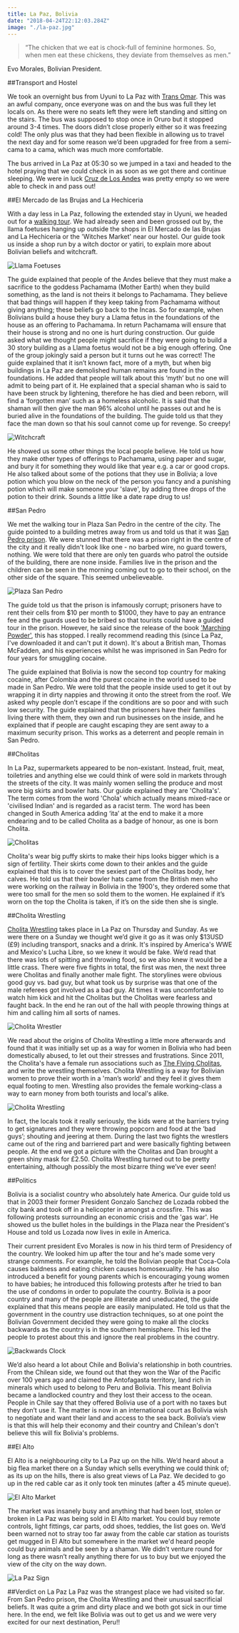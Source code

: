 ```yaml
---
title: La Paz, Bolivia
date: "2018-04-24T22:12:03.284Z"
image: "./la-paz.jpg"
---
```


>“The chicken that we eat is chock-full of feminine hormones. So, when men eat these chickens, they deviate from themselves as men.”

Evo Morales, Bolivian President.

##Transport and Hostel

We took an overnight bus from Uyuni to La Paz with [Trans Omar](http://www.transomar.com/es/). This was an awful company, once everyone was on and the bus was full they let locals on. As there were no seats left they were left standing and sitting on the stairs. The bus was supposed to stop once in Oruro but it stopped around 3-4 times. The doors didn’t close properly either so it was freezing cold! The only plus was that they had been flexible in allowing us to travel the next day and for some reason we’d been upgraded for free from a semi-cama to a cama, which was much more comfortable.

The bus arrived in La Paz at 05:30 so we jumped in a taxi and headed to the hotel praying that we could check in as soon as we got there and continue sleeping. We were in luck [Cruz de Los Andes](http://cruz-de-los-andes-hostel.lapazhotelsweb.com/en/) was pretty empty so we were able to check in and pass out!

##El Mercado de las Brujas and La Hechiceria

With a day less in La Paz, following the extended stay in Uyuni, we headed out for a [walking tour](https://www.redcapwalkingtours.com/en). We had already seen and been grossed out by, the llama foetuses hanging up outside the shops in El Mercado de las Brujas and La Hechiceria or the 'Witches Market' near our hostel. Our guide took us inside a shop run by a witch doctor or yatiri, to explain more about Bolivian beliefs and witchcraft.

![Llama Foetuses](./llama-foetus.jpg "Llama Foetuses")

The guide explained that people of the Andes believe that they must make a sacrifice to the goddess Pachamama (Mother Earth) when they build something, as the land is not theirs it belongs to Pachamama. They believe that bad things will happen if they keep taking from Pachamama without giving anything; these beliefs go back to the Incas. So for example, when Bolivians build a house they bury a Llama fetus in the foundations of the house as an offering to Pachamama. In return Pachamama will ensure that their house is strong and no one is hurt during construction. Our guide asked what we thought people might sacrifice if they were going to build a 30 story building as a Llama foetus would not be a big enough offering. One of the group jokingly said a person but it turns out he was correct! The guide explained that it isn’t known fact, more of a myth, but when big buildings in La Paz are demolished human remains are found in the foundations. He added that people will talk about this ‘myth’ but no one will admit to being part of it. He explained that a special shaman who is said to have been struck by lightening, therefore he has died and been reborn, will find a ‘forgotten man’ such as a homeless alcoholic. It is said that the shaman will then give the man 96% alcohol until he passes out and he is buried alive in the foundations of the building. The guide told us that they face the man down so that his soul cannot come up for revenge. So creepy!

![Witchcraft](./witchcraft.jpg "Witchcraft")

He showed us some other things the local people believe. He told us how they make other types of offerings to Pachamama, using paper and sugar, and bury it for something they would like that year e.g. a car or good crops. He also talked about some of the potions that they use in Bolivia; a love potion which you blow on the neck of the person you fancy and a punishing potion which will make someone your 'slave', by adding three drops of the potion to their drink. Sounds a little like a date rape drug to us!

##San Pedro

We met the walking tour in Plaza San Pedro in the centre of the city. The guide pointed to a building metres away from us and told us that it was [San Pedro prison](https://en.wikipedia.org/wiki/San_Pedro_prison). We were stunned that there was a prison right in the centre of the city and it really didn't look like one - no barbed wire, no guard towers, nothing. We were told that there are only ten guards who patrol the outside of the building, there are none inside. Families live in the prison and the children can be seen in the morning coming out to go to their school, on the other side of the square. This seemed unbelieveable.

![Plaza San Pedro](./san-pedro.jpg "Plaza San Pedro")

The guide told us that the prison is infamously corrupt; prisoners have to rent their cells from $10 per month to $1000, they have to pay an entrance fee and the guards used to be bribed so that tourists could have a guided tour in the prison. However, he said since the release of the book ['Marching Powder'](https://www.amazon.com/Marching-Powder-Friendship-Americas-Strangest/dp/0312330340), this has stopped. I really recommend reading this (since La Paz, I've downloaded it and can't put it down). It's about a British man, Thomas McFadden, and his experiences whilst he was imprisoned in San Pedro for four years for smuggling cocaine.

The guide explained that Bolivia is now the second top country for making cocaine, after Colombia and the purest cocaine in the world used to be made in San Pedro. We were told that the people inside used to get it out by wrapping it in dirty nappies and throwing it onto the street from the roof. We asked why people don’t escape if the conditions are so poor and with such low security. The guide explained that the prisoners have their families living there with them, they own and run businesses on the inside, and he explained that if people are caught escaping they are sent away to a maximum security prison. This works as a deterrent and people remain in San Pedro.

##Cholitas

In La Paz, supermarkets appeared to be non-existant. Instead, fruit, meat, toiletries and anything else we could think of were sold in markets through the streets of the city. It was mainly women selling the produce and most wore big skirts and bowler hats. Our guide explained they are 'Cholita's'. The term comes from the word 'Chola' which actually means mixed-race or 'civilised Indian' and is regarded as a racist term. The word has been changed in South America adding ‘ita’ at the end to make it a more endearing and to be called Cholita as a badge of honour, as one is born Cholita.

![Cholitas](./cholitas.jpg "Cholitas")

Cholita's wear big puffy skirts to make their hips looks bigger which is a sign of fertility. Their skirts come down to their ankles and the guide explained that this is to cover the sexiest part of the Cholitas body, her calves. He told us that their bowler hats came from the British men who were working on the railway in Bolivia in the 1900's, they ordered some that were too small for the men so sold them to the women. He explained if it’s worn on the top the Cholita is taken, if it’s on the side then she is single.

##Cholita Wrestling

[Cholita Wrestling](https://www.redcapwalkingtours.com/en/activity/78024/cholita-wrestling) takes place in La Paz on Thursday and Sunday. As we were there on a Sunday we thought we’d give it go as it was only $13USD (£9) including transport, snacks and a drink. It's inspired by America's WWE and Mexico's Lucha Libre, so we knew it would be fake. We’d read that there was lots of spitting and throwing food, so we also knew it would be a little crass. There were five fights in total, the first was men, the next three were Cholitas and finally another male fight. The storylines were obvious good guy vs. bad guy, but what took us by surprise was that one of the male referees got involved as a bad guy. At times it was uncomfortable to watch him kick and hit the Cholitas but the Cholitas were fearless and faught back. In the end he ran out of the hall with people throwing things at him and calling him all sorts of names.

![Cholita Wrestler](./cholita-wrestler.jpg "Cholita Wrestler")

We read about the origins of Cholita Wrestling a little more afterwards and found that it was initially set up as a way for women in Bolivia who had been domestically abused, to let out their stresses and frustrations. Since 2011, the Cholita's have a female run associations such as [The Flying Cholitas](https://vimeo.com/100569187), and write the wrestling themselves. Cholita Wrestling is a way for Bolivian women to prove their worth in a 'man’s world' and they feel it gives them equal footing to men. Wrestling also provides the female working-class a way to earn money from both tourists and local's alike.

![Cholita Wrestling](./cholita-wrestling.jpg "Cholita Wrestling")

In fact, the locals took it really seriously, the kids were at the barriers trying to get signatures and they were throwing popcorn and food at the ‘bad guys’; shouting and jeering at them. During the last two fights the wrestlers came out of the ring and barriered part and were basically fighting between people. At the end we got a picture with the Cholitas and Dan brought a green shiny mask for £2.50. Cholita Wrestling turned out to be pretty entertaining, although possibly the most bizarre thing we’ve ever seen!

##Politics

Bolivia is a socialist country who absolutely hate America. Our guide told us that in 2003 their former President Gonzalo Sanchez de Lozada robbed the city bank and took off in a helicopter in amongst a crossfire. This was following protests surrounding an economic crisis and the 'gas war'. He showed us the bullet holes in the buildings in the Plaza near the President's House and told us Lozada now lives in exile in America.

Their current president Evo Morales is now in his third term of Presidency of the country. We looked him up after the tour and he's made some very strange comments. For example, he told the Bolivian people that Coca-Cola causes baldness and eating chicken causes homosexuality. He has also introduced a benefit for young parents which is encouraging young women to have babies; he introduced this following protests after he tried to ban the use of condoms in order to populate the country. Bolivia is a poor country and many of the people are illiterate and uneducated, the guide explained that this means people are easily manipulated. He told us that the government in the country use distraction techniques, so at one point the Bolivian Government decided they were going to make all the clocks backwards as the country is in the southern hemisphere. This led the people to protest about this and ignore the real problems in the country.

![Backwards Clock](./backwards-clock.jpg "Backwards Clock")

We’d also heard a lot about Chile and Bolivia's relationship in both countries. From the Chilean side, we found out that they won the War of the Pacific over 100 years ago and claimed the Antofagasta territory, land rich in minerals which used to belong to Peru and Bolivia. This meant Bolivia became a landlocked country and they lost their access to the ocean. People in Chile say that they offered Bolivia use of a port with no taxes but they don’t use it. The matter is now in an international court as Bolivia wish to negotiate and want their land and access to the sea back. Bolivia’s view is that this will help their economy and their country and Chilean's don't believe this will fix Bolivia's problems.

##El Alto

El Alto is a neighbouring city to La Paz up on the hills. We’d heard about a big flea market there on a Sunday which sells everything we could think of; as its up on the hills, there is also great views of La Paz. We decided to go up in the red cable car as it only took ten minutes (after a 45 minute queue).

![El Alto Market](./el-alto.jpg "El Alto Market")

The market was insanely busy and anything that had been lost, stolen or broken in La Paz was being sold in El Alto market. You could buy remote controls, light fittings, car parts, odd shoes, teddies, the list goes on. We’d been warned not to stray too far away from the cable car station as tourists get mugged in El Alto but somewhere in the market we'd heard people could buy animals and be seen by a shaman. We didn’t venture round for long as there wasn’t really anything there for us to buy but we enjoyed the view of the city on the way down.

![La Paz Sign](./la-paz-sign.jpg "La Paz Sign")

##Verdict on La Paz
La Paz was the strangest place we had visited so far. From San Pedro prison, the Cholita Wrestling and their unusual sacrificial beliefs. It was quite a grim and dirty place and we both got sick in our time here. In the end, we felt like Bolivia was out to get us and we were very excited for our next destination, Peru!!